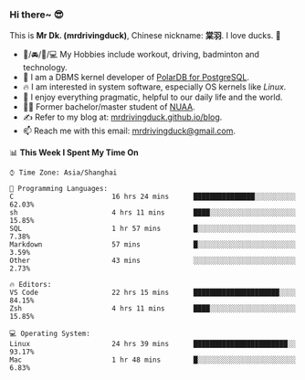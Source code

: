 ### Hi there~ 😎

This is **Mr Dk. (mrdrivingduck)**, Chinese nickname: **棠羽**. I love ducks. 🦆

- 💪/🚘/🏸/💻 My Hobbies include workout, driving, badminton and technology.
- 🍊 I am a DBMS kernel developer of [PolarDB for PostgreSQL](https://github.com/ApsaraDB/PolarDB-for-PostgreSQL).
- 🔥 I am interested in system software, especially OS kernels like *Linux*.
- 🔧 I enjoy everything pragmatic, helpful to our daily life and the world.
- 👨‍🎓 Former bachelor/master student of [NUAA](https://en.wikipedia.org/wiki/Nanjing_University_of_Aeronautics_and_Astronautics).
- ✍ Refer to my blog at: [mrdrivingduck.github.io/blog](https://www.mrdrivingduck.cn/blog/#/).
- 📫 Reach me with this email: [mrdrivingduck@gmail.com](mailto:mrdrivingduck@gmail.com).

<!--START_SECTION:waka-->
📊 **This Week I Spent My Time On** 

```text
⌚︎ Time Zone: Asia/Shanghai

💬 Programming Languages: 
C                        16 hrs 24 mins      ███████████████░░░░░░░░░░   62.03% 
sh                       4 hrs 11 mins       ████░░░░░░░░░░░░░░░░░░░░░   15.85% 
SQL                      1 hr 57 mins        █░░░░░░░░░░░░░░░░░░░░░░░░   7.38% 
Markdown                 57 mins             █░░░░░░░░░░░░░░░░░░░░░░░░   3.59% 
Other                    43 mins             ░░░░░░░░░░░░░░░░░░░░░░░░░   2.73%

🔥 Editors: 
VS Code                  22 hrs 15 mins      █████████████████████░░░░   84.15% 
Zsh                      4 hrs 11 mins       ████░░░░░░░░░░░░░░░░░░░░░   15.85%

💻 Operating System: 
Linux                    24 hrs 39 mins      ███████████████████████░░   93.17% 
Mac                      1 hr 48 mins        █░░░░░░░░░░░░░░░░░░░░░░░░   6.83%

```


<!--END_SECTION:waka-->

<!-- ![Mr Dk.'s GitHub Stats](https://github-readme-stats.vercel.app/api?username=mrdrivingduck&count_private&show_icons=true&theme=buefy) -->

<!-- ![Most Used Languages](https://github-readme-stats.vercel.app/api/top-langs/?username=mrdrivingduck&exclude_repo=mips32-CPU,snort-tcp-socket&theme=buefy&layout=compact&langs_count=10) -->


<!--
**mrdrivingduck/mrdrivingduck** is a ✨ _special_ ✨ repository because its `README.md` (this file) appears on your GitHub profile.

Here are some ideas to get you started:

- 🔭 I’m currently working on ...
- 🌱 I’m currently learning ...
- 👯 I’m looking to collaborate on ...
- 🤔 I’m looking for help with ...
- 💬 Ask me about ...
- 📫 How to reach me: ...
- 😄 Pronouns: ...
- ⚡ Fun fact: ...
-->

